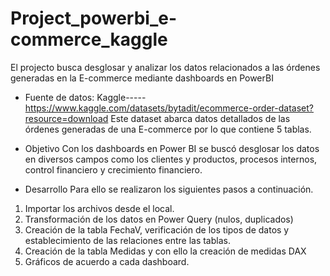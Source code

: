 # Project_powerbi_e-commerce_kaggle
El projecto busca desglosar y analizar los datos relacionados a las órdenes generadas en la E-commerce mediante dashboards en PowerBI

* Fuente de datos: 
   Kaggle----- https://www.kaggle.com/datasets/bytadit/ecommerce-order-dataset?resource=download
   Este dataset abarca datos detallados de las órdenes generadas de una E-commerce por lo que contiene 5 tablas.
* Objetivo
 Con los dashboards en Power BI se buscó desglosar los datos en diversos campos como los clientes y productos, procesos internos, control financiero y crecimiento financiero.

* Desarrollo
Para ello se realizaron los siguientes pasos a continuación.

1. Importar los archivos desde  el local.
2. Transformación de los datos en Power Query (nulos, duplicados)
3. Creación de la tabla FechaV, verificación de los tipos de datos y establecimiento de las relaciones entre las tablas.
4. Creación de la tabla Medidas y con ello la creación de medidas DAX
5. Gráficos de acuerdo a cada dashboard.

